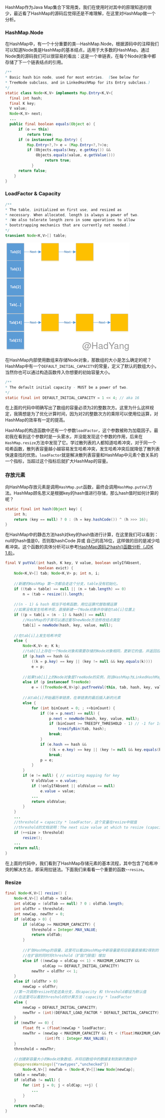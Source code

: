
HashMap作为Java Map集合下常用类，我们在使用时对其中的原理知道的很少，最近看了HashMap的源码后觉得还是不难理解，在这里对HashMap做一个分析。

<!--more-->

### HashMap.Node

在HashMap中，有一个十分重要的类--HashMap.Node，根据源码中的注释我们可以知道Node类是HashMap的基本结点，适用于大多数的HashMap。通过Node类的源码我们可以很容易的看出：这是一个单链表，在每个Node对象中都存储了下一个链表结点的引用。

```Java
/**
* Basic hash bin node, used for most entries.  (See below for
* TreeNode subclass, and in LinkedHashMap for its Entry subclass.)
*/
static class Node<K,V> implements Map.Entry<K,V>{
  final int hash;
  final K key;
  V value;
  Node<K,V> next;
  ...
  public final boolean equals(Object o) {
      if (o == this)
          return true;
      if (o instanceof Map.Entry) {
          Map.Entry<?,?> e = (Map.Entry<?,?>)o;
          if (Objects.equals(key, e.getKey()) &&
              Objects.equals(value, e.getValue()))
                  return true;
            }
      return false;
    }
}
```

### LoadFactor & Capacity

```Java
/**
* The table, initialized on first use, and resized as
* necessary. When allocated, length is always a power of two.
* (We also tolerate length zero in some operations to allow
* bootstrapping mechanics that are currently not needed.)
*/
transient Node<K,V>[] table;
```

![](hashmap-structure.png)

在HashMap内部使用数组来存储Node对象，那数组的大小是怎么确定的呢？HashMap中有一个`DEFAULT_INITIAL_CAPACITY`的常量，定义了默认的数组大小，当然你也可以通过构造函数传入你想要的初始容量大小。

```Java
/**
* The default initial capacity - MUST be a power of two.
*/
static final int DEFAULT_INITIAL_CAPACITY = 1 << 4; // aka 16
```

在上面的代码中明确写出了数组的容量必须为2的整数次方。这里为什么这样规定，我猜想是为了优化计算时间，因为对2的整数次方的乘除可以使用位运算，对HashMap的效率有一定的提高。

HashMap的构造函数中还有一个参数`loadFactor`，这个参数被称为加载因子。最初我在看到这个参数时是一头雾水，并没能发现这个参数的作用，后来在`HashMap.resize`方法中发现了它。学过散列表的人都知道哈希冲突，对于同一个哈希函数，散列表容量越小越容易发生哈希冲突，发生哈希冲突后就降低了散列表快速查找的优势。`loadFactor`就是解决散列表容量和HashMap中元素个数关系的一个指标，当超过这个指标后就扩大HashMap的容量。

### 存放元素

向HashMap存放元素是调用`HashMap.put`函数，最终会调用`HashMap.putVal`方法。HashMap顾名思义是根据key的hash值进行存储，那么hash值时如何计算的呢？

```Java
static final int hash(Object key) {
    int h;
    return (key == null) ? 0 : (h = key.hashCode()) ^ (h >>> 16);
}
```

在HashMap中的静态方法hash对key的hash值进行计算，在这里我们可以看到：null的hash值是0，否则取hashCode 异或 自己的高16位，这样做的目的是减少哈希冲突。这个函数的具体分析可以参考[HashMap源码之hash()函数分析（JDK 1.8）](http://blog.csdn.net/anxpp/article/details/51234835)。

```Java
final V putVal(int hash, K key, V value, boolean onlyIfAbsent,
               boolean evict) {
    Node<K,V>[] tab; Node<K,V> p; int n, i;

    //新建的HashMap 第一次都会走这个分支，table没有初始化。
    if ((tab = table) == null || (n = tab.length) == 0)
        n = (tab = resize()).length;

    //(n - 1) & hash 相当于哈希函数，用位运算代替取模运算
    //如果没有发生哈希冲突，直接新建一个Node对象并存储在tab[i]位置上
    if ((p = tab[i = (n - 1) & hash]) == null)
        //HashMap的子类可以通过重写newNode方法修改结点类型
        tab[i] = newNode(hash, key, value, null);

    //在tab[i]上发生哈希冲突
    else {
        Node<K,V> e; K k;
        //tab[i]上存在一个Node对象和需要存储的Node对象相同，更新它的值，并返回旧值
        if (p.hash == hash &&
            ((k = p.key) == key || (key != null && key.equals(k))))
            e = p;

        //如果tab[i]上的Node对象是TreeNode的实例，则该HashMap为LinkedHashMap的实例
        else if (p instanceof TreeNode)
            e = ((TreeNode<K,V>)p).putTreeVal(this, tab, hash, key, value);

        //从tab[i]开始遍历单链表，在单链表的最后插入新的元素
        else {
            for (int binCount = 0; ; ++binCount) {
                if ((e = p.next) == null) {
                    p.next = newNode(hash, key, value, null);
                    if (binCount >= TREEIFY_THRESHOLD - 1) // -1 for 1st
                        treeifyBin(tab, hash);
                    break;
                }
                if (e.hash == hash &&
                    ((k = e.key) == key || (key != null && key.equals(k))))
                    break;
                p = e;
            }
        }
        if (e != null) { // existing mapping for key
            V oldValue = e.value;
            if (!onlyIfAbsent || oldValue == null)
                e.value = value;
            ...
            return oldValue;
        }
    }
    ...
    //threshold = capacity * loadFactor，这个变量在resize中赋值
    //threshold的文档说明：The next size value at which to resize (capacity * load factor).
    if (++size > threshold)
        resize();
    ...
    return null;
}
```

在上面的代码中，我们看到了HashMap存储元素的基本流程，其中包含了哈希冲突的解决方法，即采用拉链法。下面我们来看看一个重要的函数--`resize`。

### Resize

```Java
final Node<K,V>[] resize() {
    Node<K,V>[] oldTab = table;
    int oldCap = (oldTab == null) ? 0 : oldTab.length;
    int oldThr = threshold;
    int newCap, newThr = 0;
    if (oldCap > 0) {
        if (oldCap >= MAXIMUM_CAPACITY) {
            threshold = Integer.MAX_VALUE;
            return oldTab;
        }

        //扩张HashMap的容量，这里可以看出HashMap中新容量是将旧容量直接乘2得到的
        //在扩容的同时将threshold（扩容门限值）增加
        else if ((newCap = oldCap << 1) < MAXIMUM_CAPACITY &&
                 oldCap >= DEFAULT_INITIAL_CAPACITY)
            newThr = oldThr << 1;
    }
    else if (oldThr > 0)
        newCap = oldThr;
    //第一次调用resize时走这条分支，将capacity 和 threshold都设为默认值
    //在这里可以看到threshold的计算方法：capacity * loadFactor
    else {
        newCap = DEFAULT_INITIAL_CAPACITY;
        newThr = (int)(DEFAULT_LOAD_FACTOR * DEFAULT_INITIAL_CAPACITY);
    }
    if (newThr == 0) {
        float ft = (float)newCap * loadFactor;
        newThr = (newCap < MAXIMUM_CAPACITY && ft < (float)MAXIMUM_CAPACITY ?
                  (int)ft : Integer.MAX_VALUE);
    }
    threshold = newThr;

    //创建新容量大小的Node对象数组，并将旧数组中的数据复制到新的数组中
    @SuppressWarnings({"rawtypes","unchecked"})
        Node<K,V>[] newTab = (Node<K,V>[])new Node[newCap];
    table = newTab;
    if (oldTab != null) {
        for (int j = 0; j < oldCap; ++j) {
            ...
        }
    }
    return newTab;
}
```
